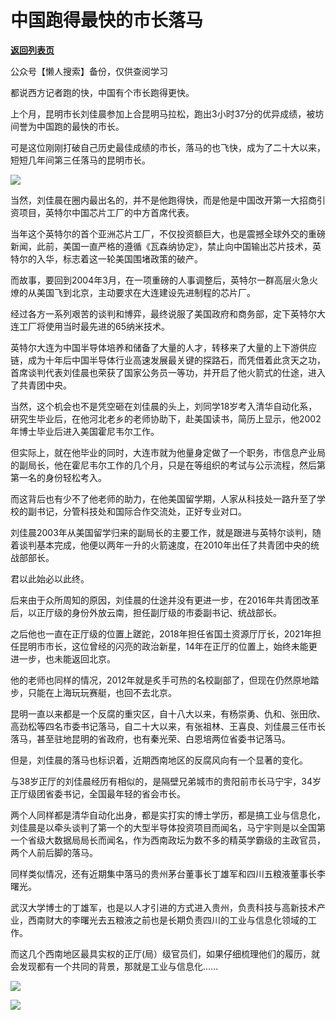 # 中国跑得最快的市长落马

[**返回列表页**](/gzh/政事堂2019)

公众号【懒人搜索】备份，仅供查阅学习

都说西方记者跑的快，中国有个市长跑得更快。

上个月，昆明市长刘佳晨参加上合昆明马拉松，跑出3小时37分的优异成绩，被坊间誉为中国跑的最快的市长。

可是这位刚刚打破自己历史最佳成绩的市长，落马的也飞快，成为了二十大以来，短短几年间第三任落马的昆明市长。

![](https://mmbiz.qpic.cn/mmbiz_jpg/rxhS23yu8cNyqDUJbQDu9R1rmhxjNMTU5sCa08patibA6pOyfNkdXBzu8icACFdMumaB2U1GfOO9wgiclibAotQM7A/640?wx_fmt=jpeg&from;=appmsg)

当然，刘佳晨在圈内最出名的，并不是他跑得快，而是他是中国改开第一大招商引资项目，英特尔中国芯片工厂的中方首席代表。

当年这个英特尔的首个亚洲芯片工厂，不仅投资额巨大，也是震撼全球外交的重磅新闻，此前，美国一直严格的遵循《瓦森纳协定》，禁止向中国输出芯片技术，英特尔的入华，标志着这一轮美国围堵政策的破产。

而故事，要回到2004年3月，在一项重磅的人事调整后，英特尔一群高层火急火燎的从美国飞到北京，主动要求在大连建设先进制程的芯片厂。

经过各方一系列艰苦的谈判和博弈，最终说服了美国政府和商务部，定下英特尔大连工厂将使用当时最先进的65纳米技术。

英特尔大连为中国半导体培养和储备了大量的人才，转移来了大量的上下游供应链，成为十年后中国半导体行业高速发展最关键的探路石，而凭借着此贪天之功，首席谈判代表刘佳晨也荣获了国家公务员一等功，并开启了他火箭式的仕途，进入了共青团中央。

当然，这个机会也不是凭空砸在刘佳晨的头上，刘同学18岁考入清华自动化系，研究生毕业后，在他河北老乡的老师协助下，赴美国读书，简历上显示，他2002年博士毕业后进入美国霍尼韦尔工作。

但实际上，就在他毕业的同时，大连市就为他量身定做了一个职务，市信息产业局的副局长，他在霍尼韦尔工作的几个月，只是在等组织的考试与公示流程，然后第第一名的身份轻松考入。

而这背后也有少不了他老师的助力，在他美国留学期，人家从科技处一路升至了学校的副书记，分管科技处和国际合作交流处，正好专业对口。

刘佳晨2003年从美国留学归来的副局长的主要工作，就是跟进与英特尔谈判，随着谈判基本完成，他便以两年一升的火箭速度，在2010年出任了共青团中央的统战部部长。

君以此始必以此终。

后来由于众所周知的原因，刘佳晨的仕途并没有更进一步，在2016年共青团改革后，以正厅级的身份外放云南，担任副厅级的市委副书记、统战部长。

之后他也一直在正厅级的位置上蹉跎，2018年担任省国土资源厅厅长，2021年担任昆明市市长，这位曾经的闪亮的政治新星，14年在正厅的位置上，始终未能更进一步，也未能返回北京。

他的老师也同样的情况，2012年就是炙手可热的名校副部了，但现在仍然原地踏步，只能在上海玩玩赛艇，也回不去北京。

昆明一直以来都是一个反腐的重灾区，自十八大以来，有杨崇勇、仇和、张田欣、高劲松等四名市委书记落马，自二十大以来，有张祖林、王喜良、刘佳晨三任市长落马，甚至驻地昆明的省政府，也有秦光荣、白恩培两位省委书记落马。

但是，刘佳晨的落马也标识着，近期西南地区的反腐风向有一个显著的变化。

与38岁正厅的刘佳晨经历有相似的，是隔壁兄弟城市的贵阳前市长马宁宇，34岁正厅级团省委书记，全国最年轻的省会市长。

两个人同样都是清华自动化出身，都是实打实的博士学历，都是搞工业与信息化，刘佳晨是以牵头谈判了第一个的大型半导体投资项目而闻名，马宁宇则是以全国第一个省级大数据局局长而闻名，作为西南政坛为数不多的精英学霸级的主政官员，两个人前后脚的落马。

同样类似情况，还有近期集中落马的贵州茅台董事长丁雄军和四川五粮液董事长李曙光。

武汉大学博士的丁雄军，也是以人才引进的方式进入贵州，负责科技与高新技术产业，西南财大的李曙光去五粮液之前也是长期负责四川的工业与信息化领域的工作。

而这几个西南地区最具实权的正厅(局）级官员们，如果仔细梳理他们的履历，就会发现都有一个共同的背景，那就是工业与信息化......

![](https://mmbiz.qpic.cn/mmbiz_jpg/rxhS23yu8cNyqDUJbQDu9R1rmhxjNMTUWW2MwjjicZaKq6yH6U9MwGtG0yM8icibVQmUskweHxCZlRAReCFQmjtAQ/640?wx_fmt=jpeg&from;=appmsg)

![](https://mmbiz.qpic.cn/mmbiz_jpg/rxhS23yu8cNyqDUJbQDu9R1rmhxjNMTUTl1dwT6bn5ZQSeJE1JUh9vqYtJINAaIMX6EGIJ5e18ofYsdrHibcscw/640?wx_fmt=jpeg&from;=appmsg)

